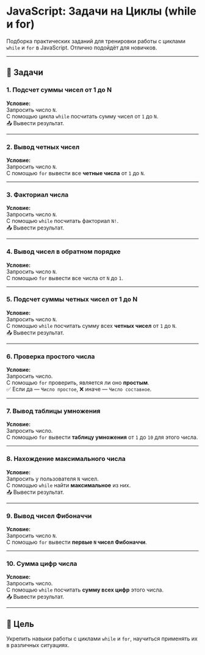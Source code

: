 # JavaScript: Задачи на Циклы (while и for)

Подборка практических заданий для тренировки работы с циклами `while` и `for` в JavaScript. Отлично подойдёт для новичков.

---

## 🔁 Задачи

### 1. Подсчет суммы чисел от 1 до N
**Условие:**  
Запросить число `N`.  
С помощью цикла `while` посчитать сумму чисел от `1` до `N`.  
📤 Вывести результат.

---

### 2. Вывод четных чисел
**Условие:**  
Запросить число `N`.  
С помощью `for` вывести все **четные числа** от `1` до `N`.

---

### 3. Факториал числа
**Условие:**  
Запросить число `N`.  
С помощью `while` посчитать факториал `N!`.  
📤 Вывести результат.

---

### 4. Вывод чисел в обратном порядке
**Условие:**  
Запросить число `N`.  
С помощью `for` вывести все числа от `N` до `1`.

---

### 5. Подсчет суммы четных чисел от 1 до N
**Условие:**  
Запросить число `N`.  
С помощью `while` посчитать сумму всех **четных чисел** от `1` до `N`.  
📤 Вывести результат.

---

### 6. Проверка простого числа
**Условие:**  
Запросить число.  
С помощью `for` проверить, является ли оно **простым**.  
✅ Если да — `Число простое`, ❌ иначе — `Число составное`.

---

### 7. Вывод таблицы умножения
**Условие:**  
Запросить число.  
С помощью `for` вывести **таблицу умножения** от `1` до `10` для этого числа.

---

### 8. Нахождение максимального числа
**Условие:**  
Запросить у пользователя `N` чисел.  
С помощью `while` найти **максимальное** из них.  
📤 Вывести результат.

---

### 9. Вывод чисел Фибоначчи
**Условие:**  
Запросить число `N`.  
С помощью `for` вывести **первые `N` чисел Фибоначчи**.

---

### 10. Сумма цифр числа
**Условие:**  
Запросить число.  
С помощью `while` посчитать **сумму всех цифр** этого числа.  
📤 Вывести результат.

---

## 🎯 Цель

Укрепить навыки работы с циклами `while` и `for`, научиться применять их в различных ситуациях.
